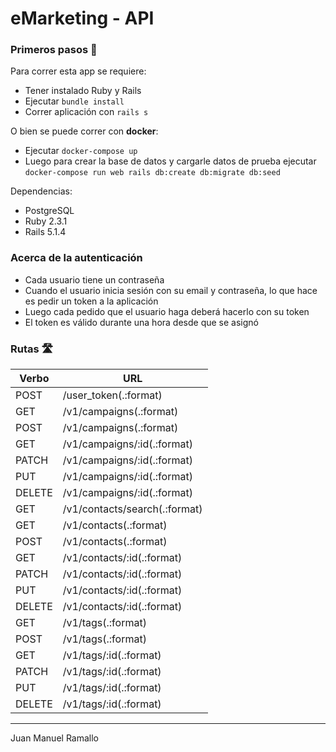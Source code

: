 # eMarketing - API

### Primeros pasos 🐾

Para correr esta app se requiere:

- Tener instalado Ruby y Rails
- Ejecutar `bundle install`
- Correr aplicación con `rails s`

O bien se puede correr con **docker**:

- Ejecutar `docker-compose up`
- Luego para crear la base de datos y cargarle datos de prueba ejecutar `docker-compose run web rails db:create db:migrate db:seed`

Dependencias:

- PostgreSQL
- Ruby 2.3.1
- Rails 5.1.4

### Acerca de la autenticación

* Cada usuario tiene un contraseña
* Cuando el usuario inicia sesión con su email y contraseña, lo que hace es pedir un token a la aplicación
* Luego cada pedido que el usuario haga deberá hacerlo con su token
* El token es válido durante una hora desde que se asignó

### Rutas 🛣
Verbo  |URL
-------|------------------------------
POST   |/user_token(.:format)
GET    |/v1/campaigns(.:format)
POST   |/v1/campaigns(.:format)
GET    |/v1/campaigns/:id(.:format)
PATCH  |/v1/campaigns/:id(.:format)
PUT    |/v1/campaigns/:id(.:format)
DELETE |/v1/campaigns/:id(.:format)
GET    |/v1/contacts/search(.:format)
GET    |/v1/contacts(.:format)
POST   |/v1/contacts(.:format)
GET    |/v1/contacts/:id(.:format)
PATCH  |/v1/contacts/:id(.:format)
PUT    |/v1/contacts/:id(.:format)
DELETE |/v1/contacts/:id(.:format)
GET    |/v1/tags(.:format)
POST   |/v1/tags(.:format)
GET    |/v1/tags/:id(.:format)
PATCH  |/v1/tags/:id(.:format)
PUT    |/v1/tags/:id(.:format)
DELETE |/v1/tags/:id(.:format)

----
Juan Manuel Ramallo
